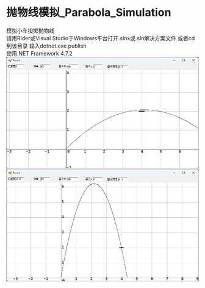 # 抛物线模拟_Parabola_Simulation
模拟小车投掷抛物线 \
请用Rider或Visual Studio于Windows平台打开.slnx或.sln解决方案文件 或者cd到该目录 输入dotnet.exe publish \
使用.NET Framework 4.7.2 \
![image](Example/1.bmp)
![image](Example/2.bmp)